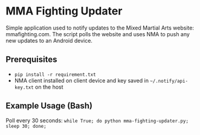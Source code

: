 # MMA Fighting Updater

Simple application used to notify updates to the Mixed Martial Arts website: mmafighting.com. The script polls the website and uses NMA to push any new updates to an Android device. 

## Prerequisites
* `pip install -r requirement.txt`
* NMA client installed on client device and key saved in `~/.notify/api-key.txt` on the host

## Example Usage (Bash)
Poll every 30 seconds: `while True; do python mma-fighting-updater.py; sleep 30; done;`
